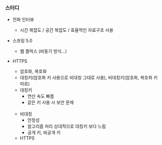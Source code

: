 ### 스터디
- 전화 인터뷰
    - 시간 복잡도 / 공간 복잡도 / 효율적인 자료구조 사용
- 스프링 5.0
    - 웹 플럭스 (비동기 방식...)
- HTTPS
    - 암호화, 복호화
    - 대칭키(암호화 키 사용으로 비대칭 그대로 사용), 비대칭키(암호화, 복호화 키 따로)
    - 대칭키 
      - 연산 속도 빠름
      - 같은 키 사용 시 보안 문제
    <br/>
      
    - 비대칭
      - 안정성
      - 알고리즘 처리 상대적으로 대칭키 보다 느림
      - 공개 키, 비공개 키
    - HTTPS
        
        